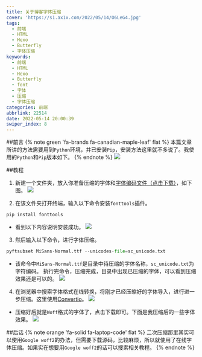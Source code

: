 ```yaml
---
title: 关于博客字体压缩
cover: 'https://s1.ax1x.com/2022/05/14/O6LeG4.jpg'
tags:
  - 前端
  - HTML
  - Hexo
  - Butterfly
  - 字体压缩
keywords:
  - 前端
  - HTML
  - Hexo
  - Butterfly
  - font
  - 字体
  - 压缩
  - 字体压缩
categories: 前端
abbrlink: 22514
date: 2022-05-14 20:00:39
swiper_index: 8
---
```


##前言
{% note green 'fa-brands fa-canadian-maple-leaf' flat %}
本篇文章所讲的方法需要用到`Python`环境，并已安装`Pip`，安装方法这里就不多说了。我使用的`Python`和`Pip`版本如下。
{% endnote %}
![](https://s1.ax1x.com/2022/05/14/O6OY7V.md.jpg)

##教程
1. 新建一个文件夹，放入你准备压缩的字体和[字体编码文件（点击下载）](https://wwm.lanzout.com/i3KWb04tn7ih)，如下图。
   ![](https://s1.ax1x.com/2022/05/14/O6jfOA.jpg)

2. 在该文件夹打开终端，输入以下命令安装`fonttools`插件。
```python
pip install fonttools 
```
* 看到以下内容说明安装成功。
  ![](https://s1.ax1x.com/2022/05/14/OcuC4S.jpg)

3. 然后输入以下命令，进行字体压缩。
```python
pyftsubset MiSans-Normal.ttf --unicodes-file=sc_unicode.txt
```
* 该命令中`MiSans-Normal.ttf`是目录中待压缩的字体名称，`sc_unicode.txt`为字符编码。 执行完命令，压缩完成，目录中出现已压缩的字体，可以看到压缩效果还是可以的。
  ![](https://s1.ax1x.com/2022/05/14/OcKWe1.jpg)

4. 在浏览器中搜索字体格式在线转换，将刚才已经压缩好的字体导入，进行进一步压缩。这里使用[Convertio](https://convertio.co/zh/ttf-woff/)。
   ![](https://s1.ax1x.com/2022/05/14/OcQsKJ.md.jpg)
* 压缩好后就是`Woff`格式的字体了，点击下载即可。下面是我压缩后的一些字体效果。
  ![](https://s1.ax1x.com/2022/05/14/Ocl7SU.md.jpg)

##后话
{% note orange 'fa-solid fa-laptop-code' flat %}
二次压缩那里其实可以使用`Google woff2`的办法，但需要下载源码，比较麻烦，所以就使用了在线字体压缩。如果实在想要用`Google woff2`的话可以搜索相关教程。
{% endnote %}